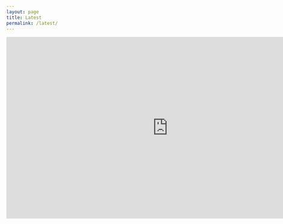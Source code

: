 ```yaml
---
layout: page
title: Latest
permalink: /latest/
---
```


<iframe width="854" height="480" src="https://www.youtube.com/embed/Spr7iZiEWd0" frameborder="0" allowfullscreen></iframe>
